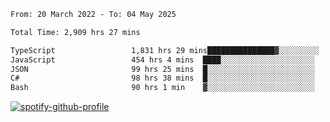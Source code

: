 <!--START_SECTION:waka-->

```txt
From: 20 March 2022 - To: 04 May 2025

Total Time: 2,909 hrs 27 mins

TypeScript                 1,831 hrs 29 mins███████████████▓░░░░░░░░░   62.95 %
JavaScript                 454 hrs 4 mins  ████░░░░░░░░░░░░░░░░░░░░░   15.61 %
JSON                       99 hrs 25 mins  █░░░░░░░░░░░░░░░░░░░░░░░░   03.42 %
C#                         98 hrs 38 mins  █░░░░░░░░░░░░░░░░░░░░░░░░   03.39 %
Bash                       90 hrs 1 min    ▓░░░░░░░░░░░░░░░░░░░░░░░░   03.09 %
```

<!--END_SECTION:waka-->
[![spotify-github-profile](https://spotify-github-profile.vercel.app/api/view?uid=c00zprrvy9xiloa9qnco3hmng&cover_image=true&theme=novatorem&show_offline=false&background_color=121212&bar_color=53b14f&bar_color_cover=false)](https://spotify-github-profile.vercel.app/api/view?uid=c00zprrvy9xiloa9qnco3hmng&redirect=true)




